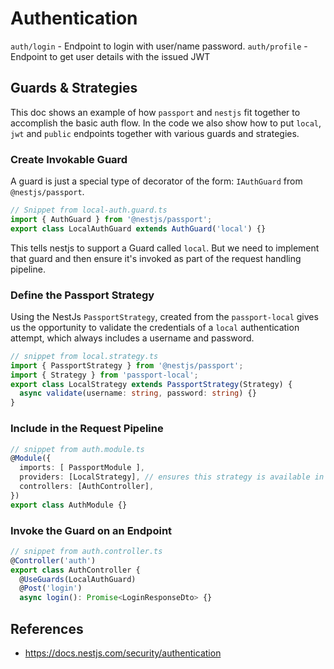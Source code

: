 # Authentication

`auth/login` - Endpoint to login with user/name password.
`auth/profile` - Endpoint to get user details with the issued JWT

## Guards & Strategies

This doc shows an example of how `passport` and `nestjs` fit together to accomplish the basic auth flow. In the code we also show how to put `local`, `jwt` and `public` endpoints together with various guards and strategies.

### Create Invokable Guard

A guard is just a special type of decorator of the form: `IAuthGuard` from `@nestjs/passport`.

```ts
// Snippet from local-auth.guard.ts
import { AuthGuard } from '@nestjs/passport';
export class LocalAuthGuard extends AuthGuard('local') {}
```

This tells nestjs to support a Guard called `local`. But we need to implement that guard and then ensure it's invoked as part of the request handling pipeline.

### Define the Passport Strategy

Using the NestJs `PassportStrategy`, created from the `passport-local` gives us the opportunity to validate the credentials of a `local` authentication attempt, which always includes a username and password.

```ts
// snippet from local.strategy.ts
import { PassportStrategy } from '@nestjs/passport';
import { Strategy } from 'passport-local';
export class LocalStrategy extends PassportStrategy(Strategy) {
  async validate(username: string, password: string) {}
}
```

### Include in the Request Pipeline

```ts
// snippet from auth.module.ts
@Module({
  imports: [ PassportModule ],
  providers: [LocalStrategy], // ensures this strategy is available in the pipeline.
  controllers: [AuthController],
})
export class AuthModule {}
```

### Invoke the Guard on an Endpoint

```ts
// snippet from auth.controller.ts
@Controller('auth')
export class AuthController {
  @UseGuards(LocalAuthGuard)
  @Post('login')
  async login(): Promise<LoginResponseDto> {}
```

## References

- <https://docs.nestjs.com/security/authentication>
